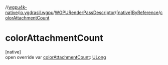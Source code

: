 //[wgpu4k-native](../../../../index.md)/[io.ygdrasil.wgpu](../../index.md)/[WGPURenderPassDescriptor](../index.md)/[[native]ByReference](index.md)/[colorAttachmentCount](color-attachment-count.md)

# colorAttachmentCount

[native]\
open override var [colorAttachmentCount](color-attachment-count.md): [ULong](https://kotlinlang.org/api/core/kotlin-stdlib/kotlin/-u-long/index.html)